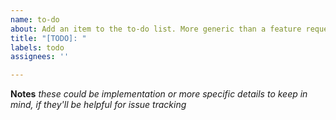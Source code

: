 ```yaml
---
name: to-do
about: Add an item to the to-do list. More generic than a feature request
title: "[TODO]: "
labels: todo
assignees: ''

---
```


**Notes**
_these could be implementation or more specific details to keep in mind, if they'll be helpful for issue tracking_
